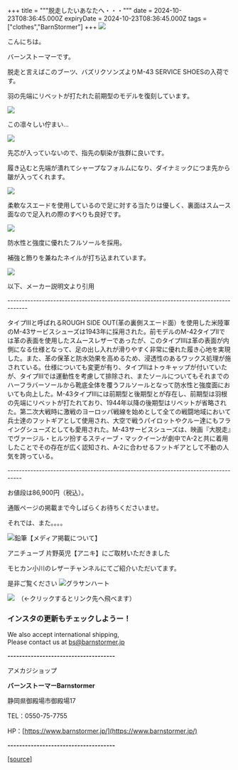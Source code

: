 +++
title = """脱走したいあなたへ・・・"""
date = 2024-10-23T08:36:45.000Z
expiryDate = 2024-10-23T08:36:45.000Z
tags = ["clothes","BarnStormer"]
+++
[![](https://stat.ameba.jp/user_images/20231023/16/barnstormer-go/b2/03/p/o0420015015354743273.png)](https://ameblo.jp/barnstormer-go/entry-12825670498.html)

こんにちは。

バーンストーマーです。

脱走と言えばこのブーツ、バズリクソンズよりM-43 SERVICE SHOESの入荷です。

羽の先端にリベットが打たれた前期型のモデルを復刻しています。

[![](https://stat.ameba.jp/user_images/20241023/17/barnstormer-go/a9/42/j/o6000400015501356837.jpg)](https://stat.ameba.jp/user_images/20241023/17/barnstormer-go/a9/42/j/o6000400015501356837.jpg)

この凛々しい佇まい...

[![](https://stat.ameba.jp/user_images/20241023/17/barnstormer-go/db/12/j/o6000400015501356915.jpg)](https://stat.ameba.jp/user_images/20241023/17/barnstormer-go/db/12/j/o6000400015501356915.jpg)

先芯が入っていないので、指先の馴染が抜群に良いです。

履き込むと先端が潰れてシャープなフォルムになり、ダイナミックにつま先から皺が入ってくれます。

[![](https://stat.ameba.jp/user_images/20241023/17/barnstormer-go/37/65/j/o6000400015501356872.jpg)](https://stat.ameba.jp/user_images/20241023/17/barnstormer-go/37/65/j/o6000400015501356872.jpg)

柔軟なスエードを使用しているので足に対する当たりは優しく、裏面はスムース面なので足入れの際のすべりも良好です。

[![](https://stat.ameba.jp/user_images/20241023/17/barnstormer-go/66/01/j/o6000400015501356893.jpg)](https://stat.ameba.jp/user_images/20241023/17/barnstormer-go/66/01/j/o6000400015501356893.jpg)

防水性と強度に優れたフルソールを採用。

補強と飾りを兼ねたネイルが打ち込まれています。

[![](https://stat.ameba.jp/user_images/20241023/17/barnstormer-go/5b/86/j/o6000400015501356932.jpg)](https://stat.ameba.jp/user_images/20241023/17/barnstormer-go/5b/86/j/o6000400015501356932.jpg)

以下、メーカー説明文より引用

\-------------------------------------------------------------------------------------

タイプIIIと呼ばれるROUGH SIDE OUT(革の裏側スエード面）を使用した米陸軍のM-43サービスシューズは1943年に採用された。前モデルのM-42タイプIIでは革の表面を使用したスムースレザーであったが、このタイプIIIは革の表面が内側になる仕様となって、足の出し入れが滑りやすく非常に優れた履き心地を実現した。また、革の保革と防水効果を高めるため、浸透性のあるワックス処理が施されている。仕様についても変更が有り、タイプIIはトゥキャップが付いていたが、タイプIIIでは運動性を考慮して排除され、またソールについてもそれまでのハーフラバーソールから靴底全体を覆うフルソールとなって防水性と強度面においても向上した。M-43タイプIIIには前期型と後期型とが存在し、前期型は羽根の先端にリベットが打たれており、1944年以降の後期型はリベットが省略された。第二次大戦時に激戦のヨーロッパ戦線を始めとして全ての戦闘地域において兵士達のフットギアとして使用され、大空で戦うパイロットやクルー達にもフライングシューズとしても愛用された。M-43サービスシューズは、映画『大脱走』でヴァージル・ヒルツ扮するスティーブ・マックイーンが劇中でA-2と共に着用したことでその存在が広く認知され、A-2に合わせるフットギアとして不動の人気を誇っている。

\-----------------------------------------------------------------------------------

お値段は86,900円（税込）。

通販ページの掲載まで今しばらくお待ちくださいませ。

それでは、また。。。。

![鉛筆](https://stat100.ameba.jp/blog/ucs/img/char/char3/519.png)【メディア掲載について】

アニチューブ 片野英児【アニキ】にご取材いただきました

モヒカン小川のレザーチャンネルにてご紹介いただいてます。

是非ご覧ください ![グラサンハート](https://stat100.ameba.jp/blog/ucs/img/char/char3/148.png)

[![](https://stat.ameba.jp/user_images/20230412/16/barnstormer-go/6a/23/p/o0108010815269242493.png)](https://www.instagram.com/barnstormer_daily/)　（←クリックするとリンク先へ飛べます）

### インスタの更新もチェックしようー！

We also accept international shipping,  
Please contact us at bs@barnstormer.jp

**\-------------------------------------**

アメカジショップ

**バーンストーマーBarnstormer**

静岡県御殿場市御殿場17

TEL：0550-75-7755

HP：[https://www.barnstormer.jp/](https://www.barnstormer.jp/)

**\-------------------------------------**

[[source]](https://ameblo.jp/barnstormer-go/entry-12872348364.html)
